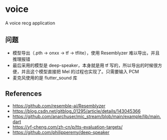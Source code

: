 # voice

A voice recg application


## 问题 
 
- 模型导出（.pth -> onxx -> tf -> tflite），使用 Resemblyzer 难以导出，并且推理报错
- 最后采用的模型是 deep-speaker，本身就是用 tf 写的，所以导出的时候很方便，并且这个模型直接把 Mel 的过程也实现了。只需要输入 PCM
- 麦克风使用的是 flutter_sound 库


## References

- https://github.com/resemble-ai/Resemblyzer
- https://blog.csdn.net/gitblog_01295/article/details/143045366
- https://github.com/anarchuser/mic_stream/blob/main/example/lib/main.dart
- https://yf-cheng.com/zh-cn/p/tts-evaluation-targets/
- https://github.com/philipperemy/deep-speaker